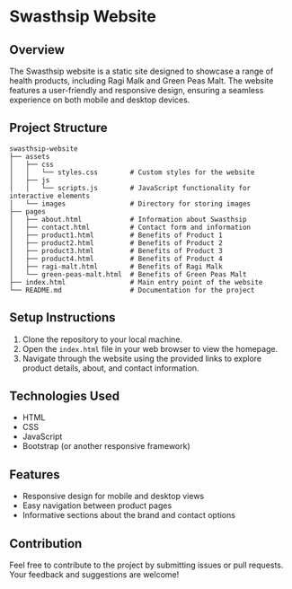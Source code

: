 # Swasthsip Website

## Overview
The Swasthsip website is a static site designed to showcase a range of health products, including Ragi Malk and Green Peas Malt. The website features a user-friendly and responsive design, ensuring a seamless experience on both mobile and desktop devices.

## Project Structure
```
swasthsip-website
├── assets
│   ├── css
│   │   └── styles.css        # Custom styles for the website
│   ├── js
│   │   └── scripts.js        # JavaScript functionality for interactive elements
│   └── images                # Directory for storing images
├── pages
│   ├── about.html            # Information about Swasthsip
│   ├── contact.html          # Contact form and information
│   ├── product1.html         # Benefits of Product 1
│   ├── product2.html         # Benefits of Product 2
│   ├── product3.html         # Benefits of Product 3
│   ├── product4.html         # Benefits of Product 4
│   ├── ragi-malt.html        # Benefits of Ragi Malk
│   └── green-peas-malt.html  # Benefits of Green Peas Malt
├── index.html                # Main entry point of the website
└── README.md                 # Documentation for the project
```

## Setup Instructions
1. Clone the repository to your local machine.
2. Open the `index.html` file in your web browser to view the homepage.
3. Navigate through the website using the provided links to explore product details, about, and contact information.

## Technologies Used
- HTML
- CSS
- JavaScript
- Bootstrap (or another responsive framework)

## Features
- Responsive design for mobile and desktop views
- Easy navigation between product pages
- Informative sections about the brand and contact options

## Contribution
Feel free to contribute to the project by submitting issues or pull requests. Your feedback and suggestions are welcome!